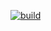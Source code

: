[![build](https://github.com/pruyeva/placemark-svelte/actions/workflows/build.yml/badge.svg)](https://github.com/pruyeva/placemark-svelte/actions/workflows/build.yml)
